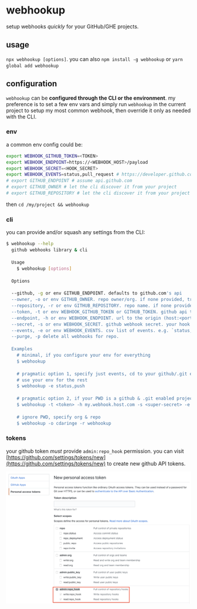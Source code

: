 # webhookup

setup webhooks _quickly_ for your GitHub/GHE projects.

## usage

`npx webhookup [options]`.  you can also `npm install -g webhookup` or `yarn global add webhookup`

## configuration

`webhookup` can be **configured through the CLI or the environment**.  my preference is to set a few env vars and simply run `webhookup` in the current project to setup my most common webhook, then override it only as needed with the CLI.

### env

a common env config could be:

```sh
export WEBHOOK_GITHUB_TOKEN=<TOKEN>
export WEBHOOK_ENDPOINT=https://<WEBHOOK_HOST>/payload
export WEBHOOK_SECRET=<HOOK_SECRET>
export WEBHOOK_EVENTS=status,pull_request # https://developer.github.com/webhooks/#events
# export GITHUB_ENDPOINT # assume api.github.com
# export GITHUB_OWNER # let the cli discover it from your project
# export GITHUB_REPOSITORY # let the cli discover it from your project
```

then `cd /my/project && webhookup`

### cli

you can provide and/or squash any settings from the CLI:

```sh
$ webhookup --help
  github webhooks library & cli

  Usage
    $ webhookup [options]

  Options

  --github, -g or env GITHUB_ENDPOINT. defaults to github.com's api
  --owner, -o or env GITHUB_OWNER. repo owner/org. if none provided, tries to read owner from working directory
  --repository, -r or env GITHUB_REPOSITORY. repo name. if none provided, tries to read from working directory
  --token, -t or env WEBHOOK_GITHUB_TOKEN or GITHUB_TOKEN. github api token. must provide admin:repo_hook permission
  --endpoint, -h or env WEBHOOK_ENDPOINT. url to the origin (host:<port>) where your webhook listener lives
  --secret, -s or env WEBHOOK_SECRET. github webhook secret. your hook service uses this secret to verify that request is legitimate.
  --events, -e or env WEBHOOK_EVENTS. csv list of events. e.g. `status,push`
  --purge, -p delete all webhooks for repo.

  Examples
    # minimal, if you configure your env for everything
    $ webhookup

    # pragmatic option 1, specify just events, cd to your github/.git enabled project,
    # use your env for the rest
    $ webhookup -e status,push

    # pragmatic option 2, if your PWD is a github & .git enabled project
    $ webhookup -t <token> -h my.webhook.host.com -s <super-secret> -e status,push

    # ignore PWD, specify org & repo
    $ webhookup -o cdaringe -r webhookup
```

### tokens

your github token _must_ provide `admin:repo_hook` permission.  you can visit [https://github.com/settings/tokens/new](https://github.com/settings/tokens/new) to create new github API tokens.

![](./img/token_config.png)
